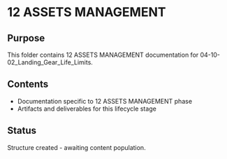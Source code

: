 # 12 ASSETS MANAGEMENT

## Purpose
This folder contains 12 ASSETS MANAGEMENT documentation for 04-10-02_Landing_Gear_Life_Limits.

## Contents
- Documentation specific to 12 ASSETS MANAGEMENT phase
- Artifacts and deliverables for this lifecycle stage

## Status
Structure created - awaiting content population.
